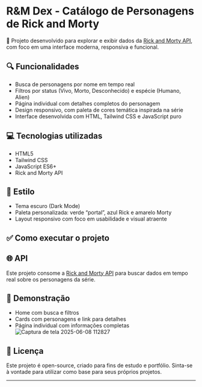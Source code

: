 # R&M Dex - Catálogo de Personagens de Rick and Morty

🚀 Projeto desenvolvido para explorar e exibir dados da [Rick and Morty API](https://rickandmortyapi.com/), com foco em uma interface moderna, responsiva e funcional.

## 🔍 Funcionalidades

- Busca de personagens por nome em tempo real
- Filtros por status (Vivo, Morto, Desconhecido) e espécie (Humano, Alien)
- Página individual com detalhes completos do personagem
- Design responsivo, com paleta de cores temática inspirada na série
- Interface desenvolvida com HTML, Tailwind CSS e JavaScript puro

## 💻 Tecnologias utilizadas

- HTML5
- Tailwind CSS
- JavaScript ES6+
- Rick and Morty API

## 🎨 Estilo

- Tema escuro (Dark Mode)
- Paleta personalizada: verde “portal”, azul Rick e amarelo Morty
- Layout responsivo com foco em usabilidade e visual atraente

## ✅ Como executar o projeto


## 🌐 API

Este projeto consome a [Rick and Morty API](https://rickandmortyapi.com/) para buscar dados em tempo real sobre os personagens da série.

## 📸 Demonstração

- Home com busca e filtros
- Cards com personagens e link para detalhes
- Página individual com informações completas
![Captura de tela 2025-06-08 112827](https://github.com/user-attachments/assets/b500947f-fcbc-40e6-9123-9cae24e70ea6)

## 📘 Licença

Este projeto é open-source, criado para fins de estudo e portfólio. Sinta-se à vontade para utilizar como base para seus próprios projetos.

---

